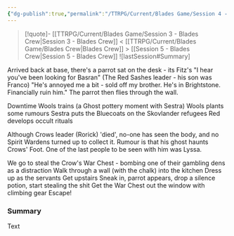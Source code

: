 ```yaml
---
{"dg-publish":true,"permalink":"/TTRPG/Current/Blades Game/Session 4 - Blades Crew/"}
---
```


> [!quote]- [[TTRPG/Current/Blades Game/Session 3 - Blades Crew\|Session 3 - Blades Crew]] < [[TTRPG/Current/Blades Game/Blades Crew\|Blades Crew]] > [[Session 5 - Blades Crew\|Session 5 - Blades Crew]]
> ![lastSession#Summary]


Arrived back at base, there's a parrot sat on the desk - its Fitz's
"I hear you've been looking for Basran" (The Red Sashes leader - his son was Franco)
"He's annoyed me a bit - sold off my brother. He's in Brightstone. Financially ruin him."
The parrot then flies through the wall.

Downtime
Wools trains (a Ghost pottery moment with Sestra)
Wools plants some rumours
Sestra puts the Bluecoats on the Skovlander refugees
Red develops occult rituals

Although Crows leader (Rorick) 'died', no-one has seen the body, and no Spirit Wardens turned up to collect it. Rumour is that his ghost haunts Crows' Foot.
One of the last people to be seen with him was Lyssa.

We go to steal the Crow's War Chest - bombing one of their gambling dens as a distraction
Walk through a wall (with the chalk) into the kitchen
Dress up as the servants
Get upstairs
Sneak in, parrot appears, drop a silence potion, start stealing the shit
Get the War Chest out the window with climbing gear
Escape!

### Summary

Text